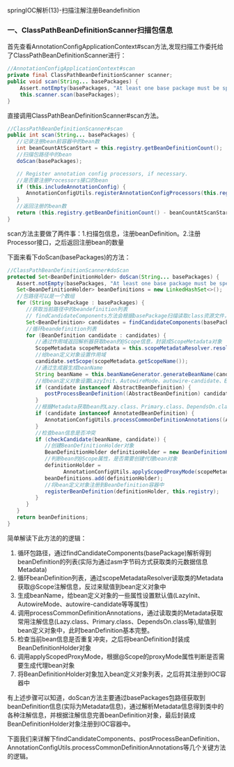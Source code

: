springIOC解析(13)-扫描注解注册Beandefinition

### 一、ClassPathBeanDefinitionScanner扫描包信息

首先查看AnnotationConfigApplicationContext#scan方法,发现扫描工作委托给了ClassPathBeanDefinitionScanner进行：

```java
//AnnotationConfigApplicationContext#scan
private final ClassPathBeanDefinitionScanner scanner;
public void scan(String... basePackages) {
	Assert.notEmpty(basePackages, "At least one base package must be specified");
	this.scanner.scan(basePackages);
}
```

直接调用ClassPathBeanDefinitionScanner#scan方法。

```java
//ClassPathBeanDefinitionScanner#scan
public int scan(String... basePackages) {
   //记录注册bean前容器中的bean数
   int beanCountAtScanStart = this.registry.getBeanDefinitionCount();
   //扫描包路径中的bean
   doScan(basePackages);

   // Register annotation config processors, if necessary.
   //是否要注册Processors接口的bean
   if (this.includeAnnotationConfig) {
      AnnotationConfigUtils.registerAnnotationConfigProcessors(this.registry);
   }
   //返回注册的bean数
   return (this.registry.getBeanDefinitionCount() - beanCountAtScanStart);
}
```

scan方法主要做了两件事：1.扫描包信息，注册beanDefinition。2.注册Processor接口，之后返回注册bean的数量

下面来看下doScan(basePackages)的方法：

```java
//ClassPathBeanDefinitionScanner#doScan
protected Set<BeanDefinitionHolder> doScan(String... basePackages) {
   Assert.notEmpty(basePackages, "At least one base package must be specified");
   Set<BeanDefinitionHolder> beanDefinitions = new LinkedHashSet<>();
   //包路径可以是一个数组
   for (String basePackage : basePackages) {
      //获取当前路径中的beandefinition列表
      // findCandidateComponents方法会根据basePackage扫描读取class资源文件，将每个class文件封装为ScannedGenericBeanDefinition
      Set<BeanDefinition> candidates = findCandidateComponents(basePackage);
      //循环beandefinition列表
      for (BeanDefinition candidate : candidates) {
         //通过作用域返回解析器获取bean的@Scope信息，封装成ScopeMetadata对象
         ScopeMetadata scopeMetadata = this.scopeMetadataResolver.resolveScopeMetadata(candidate);
         //给bean定义对象设置作用域
         candidate.setScope(scopeMetadata.getScopeName());
         //通过生成器生成beanName
         String beanName = this.beanNameGenerator.generateBeanName(candidate, this.registry);
         //给bean定义对象设置LazyInit、AutowireMode、autowire-candidate、EnforceInitMethod等属性默认值
         if (candidate instanceof AbstractBeanDefinition) {
            postProcessBeanDefinition((AbstractBeanDefinition) candidate, beanName);
         }
         //根据Metadata获取bean的Lazy.class、Primary.class、DependsOn.class等注解信息，并将其设置到bean定义中
         if (candidate instanceof AnnotatedBeanDefinition) {
            AnnotationConfigUtils.processCommonDefinitionAnnotations((AnnotatedBeanDefinition) candidate);
         }
         //检查bean信息是否冲突
         if (checkCandidate(beanName, candidate)) {
            //创建BeanDefinitionHolder对象
            BeanDefinitionHolder definitionHolder = new BeanDefinitionHolder(candidate, beanName);
            //判断bean的@Scope属性，是否需要创建代理bean对象
            definitionHolder =
                  AnnotationConfigUtils.applyScopedProxyMode(scopeMetadata, definitionHolder, this.registry);
            beanDefinitions.add(definitionHolder);
            //将bean定义对象注册到BeanDefinition容器中
            registerBeanDefinition(definitionHolder, this.registry);
         }
      }
   }
   return beanDefinitions;
}
```

简单解读下此方法的的逻辑：

1. 循环包路径，通过findCandidateComponents(basePackage)解析得到beanDefinition的列表(实际为通过asm字节码方式获取类的元数据信息Metadata)
2. 循环beanDefinition列表，通过scopeMetadataResolver读取类的Metadata获取@Scope注解信息，反过来赋值到bean定义对象中
3. 生成beanName，给bean定义对象的一些属性设置默认值(LazyInit、AutowireMode、autowire-candidate等等属性)
4. 调用processCommonDefinitionAnnotations，通过读取类的Metadata获取常用注解信息(Lazy.class、Primary.class、DependsOn.class等),赋值到bean定义对象中，此时beanDefinition基本完整。
5. 检查当前bean信息是否重复冲突，之后将beanDefinition封装成BeanDefinitionHolder对象
6. 调用applyScopedProxyMode，根据@Scope的proxyMode属性判断是否需要生成代理bean对象
7. 将BeanDefinitionHolder对象加入bean定义对象列表，之后将其注册到IOC容器中

有上述步骤可以知道，doScan方法主要通过basePackages包路径获取到beanDefinition信息(实际为Metadata信息)，通过解析Metadata信息得到类中的各种注解信息，并根据注解信息完善beanDefinition对象，最后封装成BeanDefinitionHolder对象注册到IOC容器中。

下面我们来详解下findCandidateComponents、postProcessBeanDefinition、AnnotationConfigUtils.processCommonDefinitionAnnotations等几个关键方法的逻辑。



